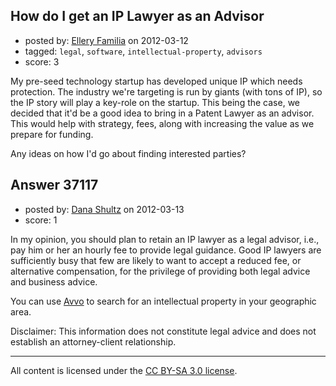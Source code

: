 ## How do I get an IP Lawyer as an Advisor

- posted by: [Ellery Familia](https://stackexchange.com/users/-1/16893-ellery-familia) on 2012-03-12
- tagged: `legal`, `software`, `intellectual-property`, `advisors`
- score: 3

My pre-seed technology startup has developed unique IP which needs protection. The industry we're targeting is run by giants (with tons of IP), so the IP story will play a key-role on the startup. This being the case, we decided that it'd be a good idea to bring in a Patent Lawyer as an advisor. This would help with strategy, fees, along with increasing the value as we prepare for funding.

Any ideas on how I'd go about finding interested parties?


## Answer 37117

- posted by: [Dana Shultz](https://stackexchange.com/users/-1/1841-dana-shultz) on 2012-03-13
- score: 1

<p>In my opinion, you should plan to retain an IP lawyer as a legal advisor, i.e., pay him or her an hourly fee to provide legal guidance. Good IP lawyers are sufficiently busy that few are likely to want to accept a reduced fee, or alternative compensation, for the privilege of providing both legal advice and business advice.</p>

<p>You can use <a href="http://www.avvo.com/find-a-lawyer?ref=header_navbar" rel="nofollow">Avvo</a> to search for an intellectual property in your geographic area.</p>

<p>Disclaimer: This information does not constitute legal advice and does not establish an attorney-client relationship.</p>




---

All content is licensed under the [CC BY-SA 3.0 license](https://creativecommons.org/licenses/by-sa/3.0/).
